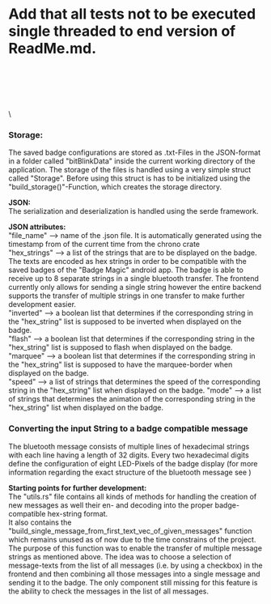 


# Add that all tests not to be executed single threaded to end version of ReadMe.md.


\
\
\
\
\
\
### **Storage:**
The saved badge configurations are stored as .txt-Files in the JSON-format in a folder called "bitBlinkData" inside the current
working directory of the application. The storage of the files is handled using a very simple struct called "Storage". 
Before using this struct is has to be initialized using the "build_storage()"-Function, which creates the storage directory. 

**JSON:** \
The serialization and deserialization is handled using the serde framework.

**JSON attributes:**\
"file_name" --> name of the .json file. It is automatically generated using the timestamp from of the current time from
the chrono crate\
"hex_strings" --> a list of the strings that are to be displayed on the badge. The texts are encoded as hex 
strings in order to be compatible with the saved badges of the "Badge Magic" android app. The badge is able to
receive up to 8 separate strings in a single bluetooth transfer. The frontend currently only allows for sending
a single string however the entire backend supports the transfer of multiple strings in one transfer to make 
further development easier. \
"inverted" --> a boolean list that determines if the corresponding string in the "hex_string" list is supposed to
be inverted when displayed on the badge. \
"flash" --> a boolean list that determines if the corresponding string in the "hex_string" list is supposed to
flash when displayed on the badge. \
"marquee" --> a boolean list that determines if the corresponding string in the "hex_string" list is supposed to
have the marquee-border when displayed on the badge. \
"speed" --> a list of strings that determines the speed of the corresponding string in the "hex_string" list when 
displayed on the badge.
"mode" --> a list of strings that determines the animation of the corresponding string in the "hex_string" list
when displayed on the badge. 


### **Converting the input String to a badge compatible message**
The bluetooth message consists of multiple lines of hexadecimal strings with each line having a length of 32 digits. Every 
two hexadecimal digits define the configuration of eight LED-Pixels of the badge display (for more information regarding 
the exact structure of the bluetooth message see )


**Starting points for further development:** \
The "utils.rs" file contains all kinds of methods for handling the creation of new messages as well their en- 
and decoding into the proper badge-compatible hex-string format. \
It also contains the "build_single_message_from_first_text_vec_of_given_messages" function which remains unused
as of now due to the time constrains of the project. \
The purpose of this function was to enable the transfer of multiple message strings as mentioned above. The 
idea was to choose a selection of message-texts from the list of all messages (i.e. by using a checkbox) in 
the frontend and then combining all those messages into a single message and sending it to the badge. The only 
component still missing for this feature is the ability to check the messages in the list of all messages.

 
